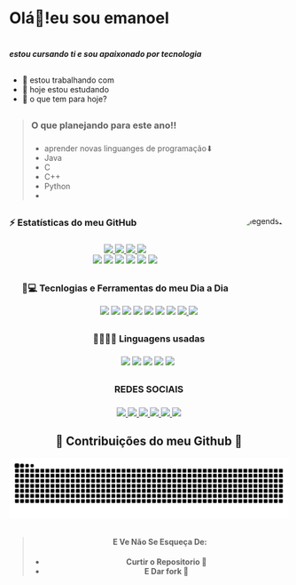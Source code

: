 # **Olá👋!eu sou emanoel** <h1>
#### _estou cursando ti e sou apaixonado por tecnologia_ <h4>
  
 ##
  - 🔭 estou trabalhando com 
  - 📗 hoje estou estudando 
  - 🤔 o que tem para hoje?
  ##
 ##
  > ###  O que planejando para este ano!! <br> <h3>
  > - aprender novas linguanges de programação⬇<br>
  > - Java<br>
  > - C<br>
  > - C++<br>
  > - Python<br>
  > - <br>
##
  <img align= "right" alt= "legends23" height= "150" style = "border-radius:50px;" src= "https://media.giphy.com/media/eSwGh3YK54JKU/giphy.gif">
  
##
   
### ⚡ Estatísticas do meu GitHub <h3>
 
  <div align = "center">
   <a href="https://github.com/emanuelFE">
   <img height = "100em" src = "https://github-readme-stats.vercel.app/api?username=legends23&show_icons=true&theme=great-            gatsby&include_all_commits=true&count_private=true" />
   <img height = "100em" src = "https://github-readme-stats.vercel.app/api/top-langs/?username=legends23&layout=compact&langs_count=7&theme=great-gatsby" />
   <img height = "100em" src = "https://github-readme-streak-stats.herokuapp.com/?user=legends23" />
   <img height = "100em" src = "https://starchart.cc/legends23/legends23.svg" /> 
       <div> 
    <a href="" target="_blank"> <img src="https://img.shields.io/github/commits-since/legends23/legends23/legends23.svg"target="_ blank"></a>
    <a href="" target="_blank"> <img src="https://img.shields.io/github/forks/legends23/legends23.svg"target="_blank"></a> 
    <a href="" target="_blank"> <img src="https://img.shields.io/github/stars/legends23/legends23.svg"target="_blank"></a>
    <a href="" target="_blank"> <img src="https://img.shields.io/github/watchers/legends23/legends23.svg"alvo="_blank"></a>                                           
    <a href="" target="_blank"> <img src="https://img.shields.io/github/license/legends23/legends23.svg"target="_blank"></a>
    <a href="" target="_blank"> <img src="https://img.shields.io/github/followers/legends23.svg?style=social&label=Follow&maxAge=2592000"target="_blank"></a>
  </div>
     
  
##
 
### 🚀💻 Tecnlogias e Ferramentas do meu Dia a Dia
  
  <div> 
    <a href="" target="_blank"> <img src="https://img.shields.io/badge/Linux_Mint-87CF3E?style=for-the-badge&logo=linux-mint&logoColor=white"target="_ blank"></a>
    <a href="" target="_blank"> <img src="https://img.shields.io/badge/Ubuntu-E95420?style=for-the-badge&logo=ubuntu&logoColor=white"target="_ blank"></a>
    <a href="" target="_blank"> <img src="https://img.shields.io/badge/Windows-0078D6?style=for-the-badge&logo=windows&logoColor=white"target="_blank"></a> 
    <a href="" target="_blank"> <img src="https://img.shields.io/badge/GitHub-100000?style=for-the-badge&logo=github&logoColor=white"target="_blank"></a>
    <img src="https://img.shields.io/badge/Git-F05032?style=for-the-badge&logo=git&logoColor=white"alvo="_blank"></a >                                           
    <a href="" target="_blank"> <img src="https://img.shields.io/badge/Visual_Studio_Code-0078D4?style=for-the-badge&logo=visual%20studio%20code&logoColor=white"target="_           blank"></a>
    <a href="" target="_blank"> <img src="https://img.shields.io/badge/Notepad++-90E59A.svg?style=for-the-badge&logo=notepad%2B%2B&logoColor=black"target="_ blank"></a>
    <a href="" target="_blank"> <img src="https://img.shields.io/badge/Google_chrome-4285F4?style=for-the-badge&logo=Google-chrome&logoColor=white"target="_ blank">
    <a href="" target="_blank"> <img src="https://img.shields.io/badge/Mega-%23D90007.svg?style=for-the-badge&logo=Mega&logoColor=white"target="_ blank">
</a>
    
  </div>

##
  
### 🤖👨🏼‍💻 Linguagens usadas <h3>
  <div> 
    <a href="" target="_blank"> <img src="https://img.shields.io/badge/HTML-239120?style=for-the-badge&logo=html5&logoColor=white"target="_ blank"></a>
    <a href="" target="_blank"> <img src="https://img.shields.io/badge/HTML5-E34F26?style=for-the-badge&logo=html5&logoColor=white"target="_blank"></a> 
    <a href="" target="_blank"> <img src="https://img.shields.io/badge/CSS-239120?&style=for-the-badge&logo=css3&logoColor=white"target="_blank"></a>
    <img src="https://img.shields.io/badge/CSS3-1572B6?style=for-the-badge&logo=css3&logoColor=white"alvo="_blank"></a >                                           
    <a href="" target="_blank"> <img src="https://img.shields.io/badge/JavaScript-323330?style=for-the-badge&logo=javascript&logoColor=F7DF1E"target="_blank"></a>
    <a href="" target="_blank"> <img src=""target="_ blank"></a>
  </div>
    
##
  
### REDES SOCIAIS <h3>

  <div> 
    <a href="https://www.youtube.com/channel/UCaSbDnxGePB3kXatmIr8fuw/featu" target="_blank"> <img src = "https://img.shields.io/badge/YouTube-FF0000?style=for-the-badge&logo=youtube&logoColor=white"target =" _ blank "> </a>
    <a href="https://www.instagram.com/gui.frans/" target="_blank"> <img src = "https://img.shields.io/badge/Instagram-E4405F?style=for-the-badge&logo=instagram&logoColor=white"target =" _ blank "> </a>
    <a href="https://www.twitch.tv/legens2302" target="_blank"> <img src = "https://img.shields.io/badge/Twitch-9146FF?style=for-the-badge&logo=twitch&logoColor=white"target =" _ blank "> </a>
   <a href="https://discord.gg/dTgyk2hBKr"
   " target="_blank"> <img src = "https://img.shields.io/badge/Discord-7289DA?style=for-the-badge&logo= discord & logoColor = white "target =" _ blank "> </a> 
    <a href = "mailto:guifrans23@gmail.com"> <img src = "https://img.shields.io/badge/Gmail-D14836?style=for-the-badge&logo=gmail&logoColor=white=for-the-badge&logo=gmail&logoColor=white" target = "_ blank"> </a>
    <a href="https://www.linkedin.com/in/guilherme-a-fran%C3%A7a-185aa1213/" target="_blank"> <img src = "https://img.shields.io/badge/LinkedIn-0077B5?style=for-the-badge&logo=linkedin&logoColor=white"target =" _ blank "> </a> 
 </div>

##
    
## :snake: Contribuições do meu Github :snake:
![](https://github.com/legends23/legends23/blob/output/github-contribution-grid-snake.svg)

##
  > #### **E Ve Não Se Esqueça De:** <h4>
  > - **Curtir o Repositorio 🌟**<br>
  > - **E Dar fork 🔱**<br>
